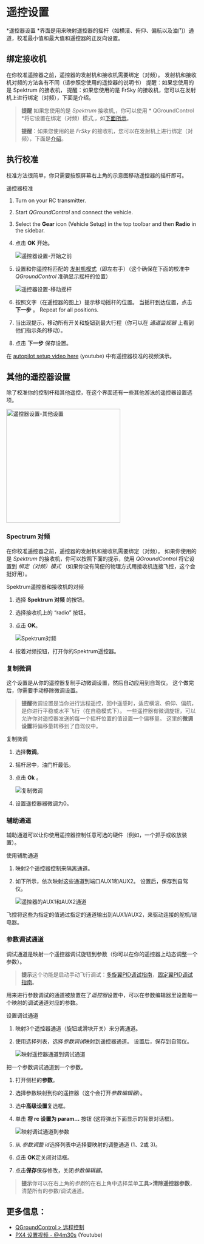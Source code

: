 # 遥控设置

*遥控器设置 *界面是用来映射遥控器的摇杆（如横滚、俯仰、偏航以及油门）通道，校准最小值和最大值和遥控器的正反向设置。

## 绑定接收机

在你校准遥控器之前，遥控器的发射机和接收机需要绑定（对频）。 发射机和接收机对频的方法各有不同（请参照您使用的遥控器的说明书） 提醒：如果您使用的是 Spektrum 的接收机， 提醒：如果您使用的是 FrSky 的接收机，您可以在发射机上进行绑定（对频），下面是介绍。

> **提醒** 如果您使用的是 *Spektrum* 接收机,，你可以使用 * QGroundControl *将它设置在绑定（对频）模式,，如[下面所示](#spektrum_bind)。
> 
> **提醒**：如果您使用的是 *FrSky* 的接收机，您可以在发射机上进行绑定（对频），下面是[介绍](https://www.youtube.com/watch?v=1IYg5mQdLVI)。

## 执行校准

校准方法很简单，你只需要按照屏幕右上角的示意图移动遥控器的摇杆即可。

遥控器校准

1. Turn on your RC transmitter.
2. Start *QGroundControl* and connect the vehicle.
3. Select the **Gear** icon (Vehicle Setup) in the top toolbar and then **Radio** in the sidebar.
4. 点击 **OK** 开始。
    
    ![遥控器设置-开始之前](../../images/qgc/setup/radio_start_setup.jpg)

5. 设置和你遥控相匹配的 [发射机模式](../getting_started/rc_transmitter_receiver.md#transmitter_modes)（即左右手）（这个确保在下面的校准中 *QGroundControl* 准确显示摇杆的位置）
    
    ![遥控器设置-移动摇杆](../../images/qgc/setup/radio_sticks_throttle.jpg)

6. 按照文字（在遥控器的图上）提示移动摇杆的位置。 当摇杆到达位置，点击 **下一步** 。 Repeat for all positions.

7. 当出现提示，移动所有开关和旋钮到最大行程（你可以在 *通道监视器* 上看到他们指示条的移动）。

8. 点击 **下一步** 保存设置。

在 [autopilot setup video here](https://youtu.be/91VGmdSlbo4?t=4m30s) (youtube) 中有遥控器校准的视频演示。

## 其他的遥控器设置

除了校准你的控制杆和其他遥控，在这个界面还有一些其他游泳的遥控器设置选项。

<img src="../../images/qgc/setup/radio_additional_radio_setup.jpg" title="遥控器设置-其他设置" width="300px" />

<span id="spektrum_bind"></span>

### Spectrum 对频

在你校准遥控器之前，遥控器的发射机和接收机需要绑定（对频）。 如果你使用的是 *Spektrum* 的接收机，你可以按照下面的提示，使用 *QGroundControl* 将它设置到 *绑定（对频）模式* （如果你没有简便的物理方式用接收机连接飞控，这个会挺好用）。

Spektrum遥控器和接收机的对频

1. 选择 **Spektrum 对频** 的按钮。
2. 选择接收机上的 “radio” 按钮。
3. 点击 **OK**。
    
    ![Spektrum对频](../../images/qgc/setup/radio_additional_setup_spectrum_bind_select_channels.jpg)

4. 按着对频按钮，打开你的Spektrum遥控器。

### 复制微调

这个设置是从你的遥控器复制手动微调设置，然后自动应用到自驾仪。 这个做完后，你需要手动移除微调设置。

> **提醒**微调设置是当你进行远程遥控，回中遥感时，适应横滚、俯仰、偏航，是你进行平稳或水平飞行（在自稳模式下）。 一些遥控器有微调旋钮，可以允许你对遥控器发送的每一个摇杆位置的值设置一个偏移量。 这里的**微调设置**将偏移量转移到了自驾仪中。

复制微调

1. 选择**微调**。
2. 摇杆居中，油门杆最低。 
3. 点击 **Ok** 。
    
    ![复制微调](../../images/qgc/setup/radio_additional_radio_setup_copy_trims.jpg)

4. 设置遥控器器微调为0。

### 辅助通道

辅助通道可以让你使用遥控器控制任意可选的硬件（例如，一个抓手或收放装置）。

使用辅助通道

1. 映射2个遥控器控制来隔离通道。 
2. 如下所示，依次映射这些通道到端口AUX1和AUX2。 设置后，保存到自驾仪。
    
    ![遥控器的AUX1和AUX2通道](../../images/qgc/setup/radio_additional_setup_aux_passthrough_channels.jpg)

飞控将这些为指定的值通过指定的通道输出到AUX1/AUX2，来驱动连接的舵机/继电器。

### 参数调试通道

调试通道是映射一个遥控器调试旋钮到参数（你可以在你的遥控器上动态调整一个参数）。

> **提示**这个功能是启动手动飞行调试：[多旋翼PID调试指南](../config_mc/pid_tuning_guide_multicopter.md)，[固定翼PID调试指南](../config_fw/pid_tuning_guide_fixedwing.md)。

用来进行参数调试的通道被放置在了*遥控器*设置中，可以在参数编辑器里设置每一个映射的调试通道对应的参数。

设置调试通道

1. 映射3个遥控器通道（旋钮或滑块开关）来分离通道。
2. 使用选择列表，选择*参数调试*映射到遥控器通道。 设置后，保存到自驾仪。
    
    ![映射遥控器通道到调试通道](../../images/qgc/setup/radio_additional_radio_setup_param_tuning.jpg)

把一个参数调试通道到一个参数。

1. 打开侧栏的**参数**。 
2. 选择参数映射到你的遥控器（这个会打开*参数编辑器*）。
3. 选中**高级设置**复选框。
4. 单击 **将 rc 设置为 param...** 按钮 (这将弹出下面显示的背景对话框)。
    
    ![映射调试通道到参数](../../images/qgc/setup/parameters_radio_channel_mapping.jpg)

5. 从 *参数调整 id*选择列表中选择要映射的调整通道 (1、2或 3)。

6. 点击 **OK**定关闭对话框。
7. 点击**保存**保存修改，关闭*参数编辑器*。

> **提示**你可以在右上角的*参数*的在右上角中选择菜单**工具>清除遥控器参数**，清楚所有的参数/调试通道。

## 更多信息：

* [QGroundControl > 远程控制](https://docs.qgroundcontrol.com/en/SetupView/Radio.html)
* [PX4 设置视频 - @4m30s](https://youtu.be/91VGmdSlbo4?t=4m30s) (Youtube)